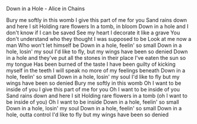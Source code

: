 Down in a Hole - Alice in Chains

Bury me softly in this womb
I give this part of me for you
Sand rains down and here I sit
Holding rare flowers
In a tomb, in bloom
Down in a hole and I don't know if I can be saved
See my heart I decorate it like a grave
You don't understand who they thought
I was supposed to be
Look at me now a man
Who won't let himself be
Down in a hole, feelin' so small
Down in a hole, losin' my soul
I'd like to fly, but my wings have been so denied
Down in a hole and they've put all the stones in their place
I've eaten the sun so my tongue
Has been burned of the taste
I have been guilty of kicking myself in the teeth
I will speak no more of my feelings beneath
Down in a hole, feelin' so small
Down in a hole, losin' my soul
I'd like to fly but my wings have been so denied
Bury me softly in this womb
Oh I want to be inside of you
I give this part of me for you
Oh I want to be inside of you
Sand rains down and here I sit
Holding rare flowers in a tomb (oh I want to be inside of you)
Oh I want to be inside
Down in a hole, feelin' so small
Down in a hole, losin' my soul
Down in a hole, feelin' so small
Down in a hole, outta control
I'd like to fly but my wings have been so denied
